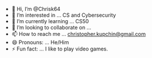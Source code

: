 - 👋 Hi, I’m @Chrisk64
- 👀 I’m interested in ... CS and Cybersecurity
- 🌱 I’m currently learning ... CS50
- 💞️ I’m looking to collaborate on ...
- 📫 How to reach me ... christopher.kupchin@gmail.com
- 😄 Pronouns: ... He/Him
- ⚡ Fun fact: ... I like to play video games.

<!---
Chrisk64/Chrisk64 is a ✨ special ✨ repository because its `README.md` (this file) appears on your GitHub profile.
You can click the Preview link to take a look at your changes.
--->
